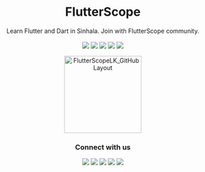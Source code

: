 <div align="center">

# FlutterScope

Learn Flutter and Dart in Sinhala. Join with FlutterScope community. 
<br><br>
<img src="https://img.icons8.com/color/42/000000/flutter.png"/> <img src="https://img.icons8.com/color/42/000000/dart.png"/> <img src="https://img.icons8.com/color/42/000000/hearts.png"/> <img src="https://img.icons8.com/color/42/000000/sri-lanka.png"/> <img src="https://img.icons8.com/color/42/000000/e-learning.png"/>

<img width="180" alt="FlutterScopeLK_GitHubLayout" src="https://user-images.githubusercontent.com/98766441/153240473-a2dacea5-8ecf-423d-9346-5fd46d75b2c7.png"> 

### Connect with us

<img src="https://img.icons8.com/color/42/000000/domain--v1.png" a href="https://flutterscope.com"/> <img src="https://img.icons8.com/fluency/42/000000/github.png" a href="https://github.com/flutterscope"/> <img src="https://img.icons8.com/color/42/000000/youtube-play.png" a href="https://www.youtube.com/channel/UCq3M1Wc6u5ax-QuywAp0eUQ"/> <img src="https://img.icons8.com/color/42/000000/twitter--v1.png" a href="https://twitter.com/flutterscope"/> <img src="https://img.icons8.com/color/42/000000/instagram-new--v1.png" a href="https://www.instagram.com/flutterscope"/>

</div>
